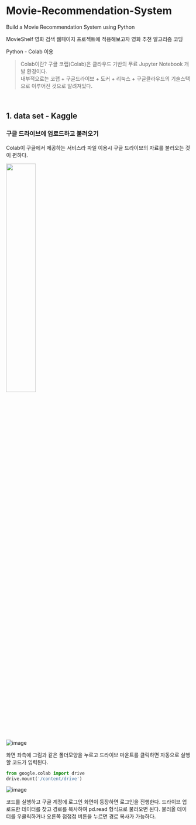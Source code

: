 # Movie-Recommendation-System
Build a Movie Recommendation System using Python

MovieShelf 영화 검색 웹페이지 프로젝트에 적용해보고자 영화 추천 알고리즘 코딩

Python - Colab 이용

> Colab이란?
> 구글 코랩(Colab)은 클라우드 기반의 무료 Jupyter Notebook 개발 환경이다. <br>
> 내부적으로는 코랩 + 구글드라이브 + 도커 + 리눅스 + 구글클라우드의 기술스택으로 이루어진 것으로 알려져있다.


<br>

## 1. data set - Kaggle 

### 구글 드라이브에 업로드하고 불러오기

Colab이 구글에서 제공하는 서비스라 파일 이용시 구글 드라이브의 자료를 불러오는 것이 편하다. <br>

<img src="https://user-images.githubusercontent.com/49184115/160849484-5856f6f1-fdbf-43ad-9a10-b47fc671de78.png" width="40%" height=auto/>

![image](https://user-images.githubusercontent.com/49184115/160848263-af193b9b-933e-4c94-aabc-f4aab2fb7ca3.png)

화면 좌측에 그림과 같은 폴더모양을 누르고 드라이브 마운트를 클릭하면 자동으로 실행할 코드가 입력된다. <br>

```python
from google.colab import drive
drive.mount('/content/drive')
```

![image](https://user-images.githubusercontent.com/49184115/160848802-e3f91793-ae69-46fe-b974-39967bc2c641.png)

코드를 실행하고 구글 계정에 로그인 화면이 등장하면 로그인을 진행한다.
드라이브 업로드한 데이터를 찾고 경로를 복사하여 pd.read 형식으로 불러오면 된다.
불러올 데이터를 우클릭하거나 오른쪽 점점점 버튼을 누르면 경로 복사가 가능하다.


